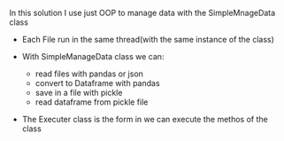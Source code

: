 In this solution I use just OOP to manage data with the SimpleMnageData class

- Each File run in the same thread(with the same instance of the class)
- With SimpleManageData class we can:

  - read files with pandas or json
  - convert to Dataframe with pandas
  - save in a file with pickle
  - read dataframe from pickle file

- The Executer class is the form in we can execute the methos of the class
